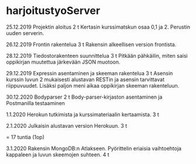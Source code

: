 # harjoitustyoServer




25.12.2019
Projektin aloitus
2 t
Kertasin kurssimatskun osaa 0,1 ja 2. Perustin uuden serverin. 

26.12.2019
Frontin rakentelua
3 t
Rakensin alkeellisen version frontista.

28.12.2019
Tiedostorakenteen suunnittelua
3 t
Pitkään pähkäilin, miten saisi oppikirjan muutettua järkevään JSON muotoon. 

29.12.2019
Expressin asentaminen ja skeeman rakentelua 
3 t
Asensin kurssin luvun 2 mukaisesti alustavan RESTin ja asensin tarvittavat riippuvuudet.
Lisäksi paljon meni aikaa oppikirjan skeeman rakenteluun. 

30.12.2020
Bodyparser 
2 t
Body-parser-kirjaston asentaminen ja Postmanilla testaaminen

1.1.2020
Herokun tutkimista ja kurssimateriaalin kertaamista.
3 t

2.1.2020
Julkaisin alustavan version Herokuun. 
3 t

= 17 tuntia (1op)

3.1.2020
Rakensin MongoDB:n Atlakseen. Pyörittelin eriaisia vaihtoehtoja kappaleen ja luvun skeemojen suhteen. 
4 t



